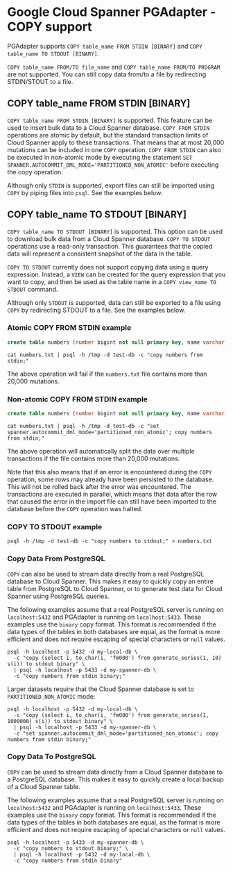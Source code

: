 # Google Cloud Spanner PGAdapter - COPY support

PGAdapter supports `COPY table_name FROM STDIN [BINARY]` and `COPY table_name TO STDOUT [BINARY]`.

`COPY table_name FROM/TO file_name` and `COPY table_name FROM/TO PROGRAM` are not supported.
You can still copy data from/to a file by redirecting STDIN/STOUT to a file.

## COPY table_name FROM STDIN [BINARY]
`COPY table_name FROM STDIN [BINARY]` is supported. This feature can be used to insert bulk data to a Cloud
Spanner database. `COPY FROM STDIN` operations are atomic by default, but the standard transaction limits of
Cloud Spanner apply to these transactions. That means that at most 20,000 mutations can be included
in one `COPY` operation. `COPY FROM STDIN` can also be executed in non-atomic mode by executing the statement
`SET SPANNER.AUTOCOMMIT_DML_MODE='PARTITIONED_NON_ATOMIC'` before executing the copy operation.

Although only `STDIN` is supported, export files can still be imported using `COPY` by piping files
into `psql`. See the examples below.

## COPY table_name TO STDOUT [BINARY]
`COPY table_name TO STDOUT [BINARY]` is supported. This option can be used to download bulk data from a Cloud
Spanner database. `COPY TO STDOUT` operations use a read-only transaction. This guarantees that the
copied data will represent a consistent snapshot of the data in the table.

`COPY TO STDOUT` currently does not support copying data using a query expression. Instead, a `VIEW`
can be created for the query expression that you want to copy, and then be used as the table name in
a `COPY view_name TO STDOUT` command.

Although only `STDOUT` is supported, data can still be exported to a file using `COPY` by redirecting
STDOUT to a file. See the examples below.

### Atomic COPY FROM STDIN example
```sql
create table numbers (number bigint not null primary key, name varchar);
```

```shell
cat numbers.txt | psql -h /tmp -d test-db -c "copy numbers from stdin;"
```

The above operation will fail if the `numbers.txt` file contains more than 20,000 mutations.

### Non-atomic COPY FROM STDIN example
```sql
create table numbers (number bigint not null primary key, name varchar);
```

```shell
cat numbers.txt | psql -h /tmp -d test-db -c "set spanner.autocommit_dml_mode='partitioned_non_atomic'; copy numbers from stdin;"
```

The above operation will automatically split the data over multiple transactions if the file
contains more than 20,000 mutations.

Note that this also means that if an error is encountered
during the `COPY` operation, some rows may already have been persisted to the database. This will
not be rolled back after the error was encountered. The transactions are executed in parallel,
which means that data after the row that caused the error in the import file can still have been
imported to the database before the `COPY` operation was halted.

### COPY TO STDOUT example

```shell
psql -h /tmp -d test-db -c "copy numbers to stdout;" > numbers.txt
```


### Copy Data From PostgreSQL
`COPY` can also be used to stream data directly from a real PostgreSQL database to Cloud Spanner.
This makes it easy to quickly copy an entire table from PostgreSQL to Cloud Spanner, or to generate
test data for Cloud Spanner using PostgreSQL queries.

The following examples assume that a real PostgreSQL server is running on `localhost:5432` and
PGAdapter is running on `localhost:5433`. These examples use the `binary` copy format. This format
is recommended if the data types of the tables in both databases are equal, as the format is more
efficient and does not require escaping of special characters or `null` values.

```shell
psql -h localhost -p 5432 -d my-local-db \
  -c "copy (select i, to_char(i, 'fm000') from generate_series(1, 10) s(i)) to stdout binary" \
  | psql -h localhost -p 5433 -d my-spanner-db \
  -c "copy numbers from stdin binary;"
```

Larger datasets require that the Cloud Spanner database is set to `PARTITIONED_NON_ATOMIC` mode:

```shell
psql -h localhost -p 5432 -d my-local-db \
  -c "copy (select i, to_char(i, 'fm000') from generate_series(1, 1000000) s(i)) to stdout binary" \
  | psql -h localhost -p 5433 -d my-spanner-db \
  -c "set spanner.autocommit_dml_mode='partitioned_non_atomic'; copy numbers from stdin binary;"
```

### Copy Data To PostgreSQL
`COPY` can be used to stream data directly from a Cloud Spanner database to a PostgreSQL database.
This makes it easy to quickly create a local backup of a Cloud Spanner table.

The following examples assume that a real PostgreSQL server is running on `localhost:5432` and
PGAdapter is running on `localhost:5433`. These examples use the `binary` copy format. This format
is recommended if the data types of the tables in both databases are equal, as the format is more
efficient and does not require escaping of special characters or `null` values.

```shell
psql -h localhost -p 5433 -d my-spanner-db \
  -c "copy numbers to stdout binary;" \
  | psql -h localhost -p 5432 -d my-local-db \
  -c "copy numbers from stdin binary"
```
